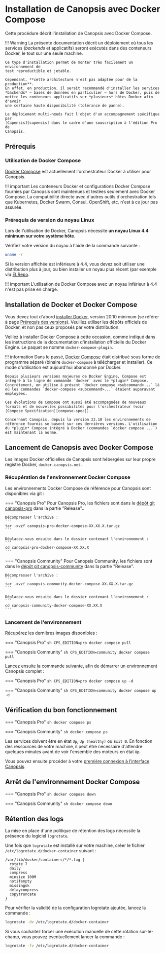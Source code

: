 # Installation de Canopsis avec Docker Compose

Cette procédure décrit l'installation de Canopsis avec Docker Compose.

!!! Warning
    La présente documentation décrit un déploiement où tous les services
    (*backends* et applicatifs) seront exécutés dans des conteneurs Docker, le
    tout sur une seule machine.

    Ce type d'installation permet de monter très facilement un environnement de
    test reproductible et jetable.

    Cependant, **cette architecture n'est pas adaptée pour de la production**.
    En effet, en production, il serait recommandé d'installer les services
    *backends* – bases de données en particulier – hors de Docker, puis de
    mettre les conteneurs applicatifs sur *plusieurs* hôtes Docker afin d'avoir
    une certaine haute disponibilité (tolérance de panne).

    Le déploiement multi-nœuds fait l'objet d'un accompagnement spécifique par
    [Capensis][capensis] dans le cadre d'une souscription à l'édition Pro de
    Canopsis.

[capensis]: https://www.capensis.fr/

## Prérequis

### Utilisation de Docker Compose

[Docker Compose](https://docs.docker.com/compose/) est actuellement l'orchestrateur Docker à utiliser pour Canopsis.

!!! important
    Les conteneurs Docker et configurations Docker Compose fournies par Canopsis sont maintenues et testées seulement avec Docker Compose. La compatibilité directe avec d'autres outils d'orchestration tels que Kubernetes, Docker Swarm, Consul, OpenShift, etc. n'est à ce jour pas assurée.

### Prérequis de version du noyau Linux

Lors de l'utilisation de Docker, Canopsis nécessite **un noyau Linux 4.4 minimum sur votre système hôte**.

Vérifiez votre version du noyau à l'aide de la commande suivante :

```sh
uname -r
```

Si la version affichée est inférieure à 4.4, vous devez soit utiliser une distribution plus à jour, ou bien installer un noyau plus récent (par exemple *via* [ELRepo](https://elrepo.org/tiki/kernel-lt).

!!! important
    L'utilisation de Docker Compose avec un noyau inférieur à 4.4 n'est pas prise en charge.

## Installation de Docker et Docker Compose

Vous devez tout d'abord [installer Docker](https://docs.docker.com/engine/install/), version 20.10 minimum (se référer à page [Prérequis des versions][prereq-versions]). Veuillez utiliser les dépôts officiels de Docker, et non pas ceux proposés par votre distribution.

Veillez à installer Docker Compose à cette occasion, comme indiqué dans les instructions de la documentation d'installation officielle du Docker Engine. Le paquet se nomme `docker-compose-plugin`.

!!! information
    Dans le passé, [Docker Compose][docker-compose] était distribué sous forme de programme séparé (binaire `docker-compose` à télécharger et installer). Ce mode d'utilisation est aujourd'hui abandonné par Docker.

    Depuis plusieurs versions majeures de Docker Engine, Compose est intégré à la ligne de commande `docker` avec le *plugin* Compose.  
    Concrètement, on utilise à présent `docker compose <subcommand>...` là où les commandes `docker-compose <subcommand>...` étaient auparavant employées.

    Ces évolutions de Compose ont aussi été accompagnées de nouveaux formats et de nouvelles possibilités pour l'orchestrateur (voir [Compose Specification][compose-spec]).

    Concernant Canopsis, depuis la version 22.10 les environnements de référence fournis se basent sur ces dernières versions. L'utilisation du *plugin* Compose intégré à Docker (commandes `docker compose ...`) est maintenant la norme.

## Lancement de Canopsis avec Docker Compose

Les images Docker officielles de Canopsis sont hébergées sur leur propre registre Docker, `docker.canopsis.net`.

### Récupération de l'environnement Docker Compose

Les environnements Docker Compose de référence pour Canopsis sont disponibles via
git :

=== "Canopsis Pro"
    Pour Canopsis Pro, les fichiers sont dans le
    [dépôt git canopsis-pro][canopsis-pro] dans la partie "Release"..

    Décompresser l'archive :
    ```
    tar -xvzf canopsis-pro-docker-compose-XX.XX.X.tar.gz
    ```

    Déplacez-vous ensuite dans le dossier contenant l'environnement :
    ```
    cd canopsis-pro-docker-compose-XX.XX.X
    ```

=== "Canopsis Community"
    Pour Canopsis Community, les fichiers sont dans le
    [dépôt git canopsis-community][canopsis-community] dans la partie "Release".

    Décompresser l'archive :
    ```
    tar -xvzf canopsis-community-docker-compose-XX.XX.X.tar.gz
    ```

    Déplacez-vous ensuite dans le dossier contenant l'environnement :
    ```
    cd canopsis-community-docker-compose-XX.XX.X
    ```

### Lancement de l'environnement

Récupérez les dernières images disponibles :

=== "Canopsis Pro"
    ```sh
    CPS_EDITION=pro docker compose pull
    ```

=== "Canopsis Community"
    ```sh
    CPS_EDITION=community docker compose pull
    ```

Lancez ensuite la commande suivante, afin de démarrer un environnement Canopsis
complet :

=== "Canopsis Pro"
    ```sh
    CPS_EDITION=pro docker compose up -d
    ```

=== "Canopsis Community"
    ```sh
    CPS_EDITION=community docker compose up -d
    ```

## Vérification du bon fonctionnement

=== "Canopsis Pro"
    ```sh
    docker compose ps
    ```

=== "Canopsis Community"
    ```sh
    docker compose ps
    ```

Les services doivent être en état `Up`, `Up (healthy)` ou `Exit 0`. En fonction
des ressources de votre machine, il peut être nécessaire d'attendre quelques
minutes avant de voir l'ensemble des moteurs en état `Up`.

Vous pouvez ensuite procéder à votre [première connexion à l'interface Canopsis](premiere-connexion.md).

## Arrêt de l'environnement Docker Compose

=== "Canopsis Pro"
    ```sh
    docker compose down
    ```

=== "Canopsis Community"
    ```sh
    docker compose down
    ```

## Rétention des logs

La mise en place d'une politique de rétention des logs nécessite la présence du logiciel `logrotate`.

Une fois que `logrotate` est installé sur votre machine, créer le fichier `/etc/logrotate.d/docker-container` suivant :

```
/var/lib/docker/containers/*/*.log {
  rotate 7
  daily
  compress
  minsize 100M
  notifempty
  missingok
  delaycompress
  copytruncate
}
```

Pour vérifier la validité de la configuration logrotate ajoutée, lancez la commande :

```sh
logrotate -dv /etc/logrotate.d/docker-container
```

Si vous souhaitez forcer une exécution manuelle de cette rotation sur-le-champ, vous pouvez éventuellement lancer la commande :

```sh
logrotate -fv /etc/logrotate.d/docker-container
```

[prereq-versions]: https://doc.canopsis.net/guide-administration/installation/prerequis-des-versions/#prerequis-systemes
[compose-spec]: https://docs.docker.com/compose/compose-file/
[docker-compose]: https://docs.docker.com/compose/install/#install-compose
[canopsis-pro]: https://git.canopsis.net/canopsis/canopsis-pro/-/releases
[canopsis-community]: https://git.canopsis.net/canopsis/canopsis-community/-/releases
